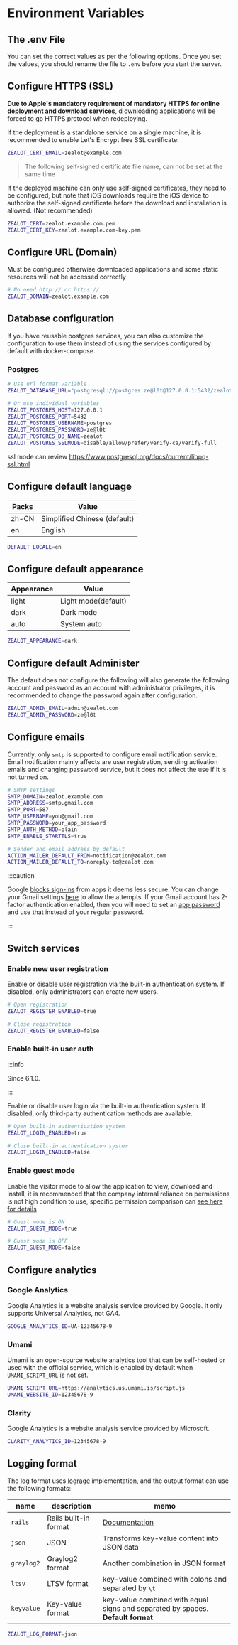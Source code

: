 # Environment Variables

## The .env File

You can set the correct values as per the following options. Once you set the values, you should rename the file to `.env` before you start the server.

## Configure HTTPS (SSL)

**Due to Apple's mandatory requirement of mandatory HTTPS for online deployment and download services**, d
ownloading applications will be forced to go HTTPS protocol when redeploying.

If the deployment is a standalone service on a single machine, it is recommended to enable Let's Encrypt free SSL certificate:

```bash
ZEALOT_CERT_EMAIL=zealot@example.com
```

> The following self-signed certificate file name, can not be set at the same time

If the deployed machine can only use self-signed certificates, they need to be configured,
but note that iOS downloads require the iOS device to authorize the self-signed certificate before the download and installation is allowed. (Not recommended)

```bash
ZEALOT_CERT=zealot.example.com.pem
ZEALOT_CERT_KEY=zealot.example.com-key.pem
```

## Configure URL (Domain)

Must be configured otherwise downloaded applications and some static resources will not be accessed correctly

```bash
# No need http:// or https://
ZEALOT_DOMAIN=zealot.example.com
```

## Database configuration

If you have reusable postgres services,
you can also customize the configuration to use them instead of
using the services configured by default with docker-compose.

### Postgres

```bash
# Use url format variable
ZEALOT_DATABASE_URL="postgresql://postgres:ze@l0t@127.0.0.1:5432/zealot?sslmode=disable"

# Or use individual variables
ZEALOT_POSTGRES_HOST=127.0.0.1
ZEALOT_POSTGRES_PORT=5432
ZEALOT_POSTGRES_USERNAME=postgres
ZEALOT_POSTGRES_PASSWORD=ze@l0t
ZEALOT_POSTGRES_DB_NAME=zealot
ZEALOT_POSTGRES_SSLMODE=disable/allow/prefer/verify-ca/verify-full
```

ssl mode can review https://www.postgresql.org/docs/current/libpq-ssl.html

## Configure default language

Packs | Value
---|---
zh-CN | Simplified Chinese (default)
en | English

```bash
DEFAULT_LOCALE=en
```

## Configure default appearance

Appearance | Value
---|---
light | Light mode(default)
dark | Dark mode
auto | System auto

```bash
ZEALOT_APPEARANCE=dark
```

## Configure default Administer

The default does not configure the following will also generate the following account and
password as an account with administrator privileges, it is recommended to change the password again after configuration.

```bash
ZEALOT_ADMIN_EMAIL=admin@zealot.com
ZEALOT_ADMIN_PASSWORD=ze@l0t
```

## Configure emails

Currently, only `smtp` is supported to configure email notification service.
Email notification mainly affects are user registration, sending activation emails and
changing password service, but it does not affect the use if it is not turned on.

```bash
# SMTP settings
SMTP_DOMAIN=zealot.example.com
SMTP_ADDRESS=smtp.gmail.com
SMTP_PORT=587
SMTP_USERNAME=you@gmail.com
SMTP_PASSWORD=your_app_password
SMTP_AUTH_METHOD=plain
SMTP_ENABLE_STARTTLS=true

# Sender and email address by default
ACTION_MAILER_DEFAULT_FROM=notification@zealot.com
ACTION_MAILER_DEFAULT_TO=noreply-to@zealot.com
```

:::caution

Google [blocks sign-ins](https://support.google.com/accounts/answer/6010255) from apps it deems less secure.
You can change your Gmail settings [here](https://www.google.com/settings/security/lesssecureapps) to allow the attempts.
If your Gmail account has 2-factor authentication enabled, then you will need to set an
[app password](https://myaccount.google.com/apppasswords) and use that instead of your regular password.

:::

## Switch services

### Enable new user registration

Enable or disable user registration via the built-in authentication system. If disabled, only administrators can create new users.

```bash
# Open registration
ZEALOT_REGISTER_ENABLED=true

# Close registration
ZEALOT_REGISTER_ENABLED=false
```

### Enable built-in user auth

:::info

Since 6.1.0.

:::

Enable or disable user login via the built-in authentication system. If disabled, only third-party authentication methods are available.

```bash
# Open built-in authentication system
ZEALOT_LOGIN_ENABLED=true

# Close built-in authentication system
ZEALOT_LOGIN_ENABLED=false
```

### Enable guest mode

Enable the visitor mode to allow the application to view, download and install,
it is recommended that the company internal reliance on permissions is not high condition to use,
specific permission comparison can [see here for details](/docs/user-guide/administrator/permissions)

```bash
# Guest mode is ON
ZEALOT_GUEST_MODE=true

# Guest mode is OFF
ZEALOT_GUEST_MODE=false
```

## Configure analytics

### Google Analytics

Google Analytics is a website analysis service provided by Google. It only supports Universal Analytics, not GA4.

```bash
GOOGLE_ANALYTICS_ID=UA-12345678-9
```

### Umami

Umami is an open-source website analytics tool that can be self-hosted or used with the official service, which is enabled by default when `UMAMI_SCRIPT_URL` is not set.

```bash
UMAMI_SCRIPT_URL=https://analytics.us.umami.is/script.js
UMAMI_WEBSITE_ID=12345678-9
```

### Clarity

Google Analytics is a website analysis service provided by Microsoft.

```bash
CLARITY_ANALYTICS_ID=12345678-9
```

## Logging format

The log format uses [lograge](https://github.com/roidrage/lograge) implementation, and the output format can use the following formats:

name | description | memo
-----|-------------|-----
`rails` | Rails built-in format | [Documentation](https://guides.rubyonrails.org/debugging_rails_applications.html#sending-messages)
`json` | JSON | Transforms key-value content into JSON data
`graylog2` | Graylog2 format | Another combination in JSON format
`ltsv` | LTSV format | key-value combined with colons and separated by `\t`
`keyvalue` | Key-value format | key-value combined with equal signs and separated by spaces. **Default format**

```bash
ZEALOT_LOG_FORMAT=json
```
